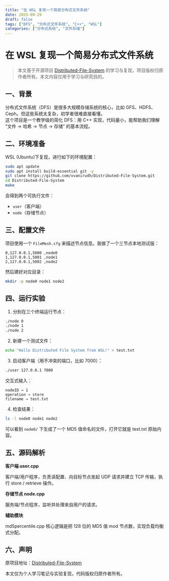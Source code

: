 ```yaml
---
title: "在 WSL 复现一个简易分布式文件系统"
date: 2025-09-29
draft: false
tags: ["DFS", "分布式文件系统", "C++", "WSL"]
categories: ["分布式系统", "文件存储"]
---
```

# 在 WSL 复现一个简易分布式文件系统
> 本文基于开源项目 [Distributed-File-System](https://github.com/vvanirudh/Distributed-File-System) 的学习与复现，项目版权归原作者所有。本文内容仅用于学习与研究目的。  
## 一、背景
分布式文件系统（DFS）是很多大规模存储系统的核心，比如 GFS、HDFS、Ceph。但这些系统太复杂，初学者很难直接看懂。  
这个项目是一个教学级的简化 DFS：用 C++ 实现，代码量小，能帮助我们理解 “文件 → 哈希 → 节点 → 存储” 的基本流程。
## 二、环境准备
WSL (Ubuntu)下复现，进行如下的环境配置：
```bash
sudo apt update
sudo apt install build-essential git -y
git clone https://github.com/vvanirudh/Distributed-File-System.git
cd Distributed-File-System
make
```
会得到两个可执行文件：
* `user`（客户端）
* `node`（存储节点）
## 三、配置文件
项目使用一个 `FileMesh.cfg` 来描述节点信息。我做了一个三节点本地测试版：
```
0,127.0.0.1,5000 ,node0
1,127.0.0.1,5001 ,node1
2,127.0.0.1,5002 ,node2
```
然后建好对应目录：
```bash
mkdir -p node0 node1 node2
```
## 四、运行实验
1. 分别在三个终端运行节点：
```bash
./node 0
./node 1
./node 2
```
2. 新建一个测试文件：
```bash
echo "Hello Distributed File System from WSL!" > test.txt
```
3. 启动客户端（用不冲突的端口，比如 7000）：
```bash
./user 127.0.0.1 7000
```
交互式输入：
```
nodeID → 1
operation → store
filename → test.txt
```
4. 检查结果：
```bash
ls -l node0 node1 node2
```
可以看到 `node0/` 下生成了一个 MD5 值命名的文件，打开它就是 test.txt 原始内容。
## 五、源码解析
**客户端 user.cpp**

客户端/用户程序，负责读配置、向目标节点发起 UDP 请求并建立 TCP 传输，执行 store / retrieve 操作。

**存储节点 node.cpp**

服务端/节点程序，监听并处理来自用户的请求。

**辅助模块**

md5percentile.cpp 核心逻辑是把 128 位的 MD5 值 mod 节点数，实现负载均衡式分配。
## 六、声明
原项目地址：[Distributed-File-System](https://github.com/vvanirudh/Distributed-File-System)

本文仅为个人学习笔记与实验复现，代码版权归原作者所有。


